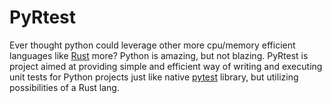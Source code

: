 # PyRtest

Ever thought python could leverage other more cpu/memory efficient languages like [Rust](https://www.rust-lang.org) more? Python is amazing, but not blazing.
PyRtest is project aimed at providing simple and efficient way of writing and executing unit tests for Python projects just like native [pytest](https://github.com/pytest-dev/pytest) library, but utilizing possibilities of a Rust lang.